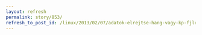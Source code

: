 ```yaml
---
layout: refresh
permalink: story/853/
refresh_to_post_id: /linux/2013/02/07/adatok-elrejtse-hang-vagy-kp-fjlokba
---
```

